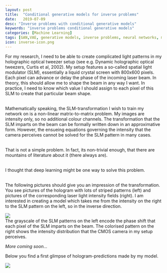 ```yaml
---
layout: post
title:  "Conditional generative models for inverse problems"
date:   2019-07-09
desc: "Inverse problems with conditional generative models"
keywords: "inverse problems conditional generative models"
categories: [Machine Learning]
tags: [GAN,VAE, generative models, inverse problems, neural networks, machine learning]
icon: inverse-icon.png
---
```

<div class="blog_text">
For my research, I need to be able to create complicated light patterns in my holographic optical tweezer setup (see e.g. Dynamic holographic optical tweezers, Curtis et al, 2002). My setup features a so-called spatial light modulator (SLM), essentially a liquid crystal screen with 800x600 pixels. Each pixel can advance or delay the phase of the incoming laser beam. In theory, this should allow me to shape the beam in any way I want. In practice, I need to know which value I should assign to each pixel of this SLM to create that particular beam shape.<br><br>

Mathematically speaking, the SLM-transformation I wish to train my network on is a non-linear matrix-to-matrix problem. My images are intensity only, so no additional colour channels. The transformation that the SLM imparts on the beam can be formally written down in an approximative form. However, the ensueing equations governing the intensity that the camera perceives cannot be solved for the SLM pattern in many cases.<br> <br>

That is not a simple problem. In fact, its non-trivial enough, that there are mountains of literature about it (there always are).<br><br>

I thought that deep learning might be one way to solve this problem. <br><br>

The following pictures should give you an impression of the transformation. You see pictures of the hologram with lots of striped patterns (left) and pictures of the corresponding laser light intensity fields (right). I am interested in creating a model which takes me from the intensity on the right to the SLM pattern on the left, so in the inverse direction.<br>

<div class="blog_img">
    <!-- ![edit]({{ site.img_path }}/inverseProblems/cVAEholo.gif) -->
    <img src="{{ site.img_path }}/inverseProblems/holo_to_intensity.png">
</div>
The grayscale of the SLM patterns on the left encode the phase shift that each pixel of the SLM imparts on the beam. The colorised pattern on the right shows the intensity distribution that the CMOS camera in my setup perceives. <br>

<i> More coming soon... </i>

Below you find a first glimpse of hologram-predictions made by my model.<br>
<div class="blog_img">
    <!-- ![edit]({{ site.img_path }}/inverseProblems/cVAEholo.gif) -->
    <img src="{{ site.img_path }}/inverseProblems/cVAEholo.gif">
</div>
</div>